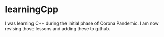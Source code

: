 # learningCpp
I was learning C++ during the initial phase of Corona Pandemic. I am now revising those lessons and adding these to github.
